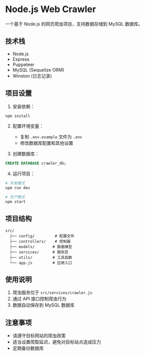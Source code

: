 # Node.js Web Crawler

一个基于 Node.js 的网页爬虫项目，支持数据存储到 MySQL 数据库。

## 技术栈

- Node.js
- Express
- Puppeteer
- MySQL (Sequelize ORM)
- Winston (日志记录)

## 项目设置

1. 安装依赖：
```bash
npm install
```

2. 配置环境变量：
   - 复制 `.env.example` 文件为 `.env`
   - 修改数据库配置和其他设置

3. 创建数据库：
```sql
CREATE DATABASE crawler_db;
```

4. 运行项目：
```bash
# 开发模式
npm run dev

# 生产模式
npm start
```

## 项目结构

```
src/
  ├── config/         # 配置文件
  ├── controllers/    # 控制器
  ├── models/        # 数据模型
  ├── services/      # 服务层
  ├── utils/         # 工具函数
  └── app.js         # 应用入口
```

## 使用说明

1. 爬虫服务位于 `src/services/crawler.js`
2. 通过 API 接口控制爬虫行为
3. 数据自动保存到 MySQL 数据库

## 注意事项

- 请遵守目标网站的爬虫政策
- 适当设置爬取延迟，避免对目标站点造成压力
- 定期备份数据库 